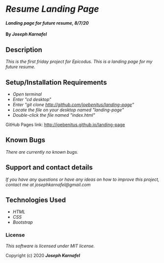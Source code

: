 # _Resume Landing Page_

#### _Landing page for future resume, 8/7/20_

#### By _**Joseph Karnafel**_

## Description

_This is the first friday project for Epicodus. This is a landing page for my future resume._

## Setup/Installation Requirements

* _Open terminal_
* _Enter "cd desktop"_
* _Enter "git clone http://github.com/joebenitus/landing-page"_
* _Locate the file on your desktop named "landing-page"_
* _Double-click the file named "index.html"_

GitHub Pages link: http://joebenitus.github.io/landing-page

## Known Bugs

_There are currently no known bugs._

## Support and contact details

_If you have any questions or have any ideas on how to improve this project, contact me at josephkarnafel@gmail.com_

## Technologies Used

* _HTML_
* _CSS_
* _Bootstrap_

### License

*This software is licensed under MIT license.*

Copyright (c) 2020 **_Joseph Karnafel_**